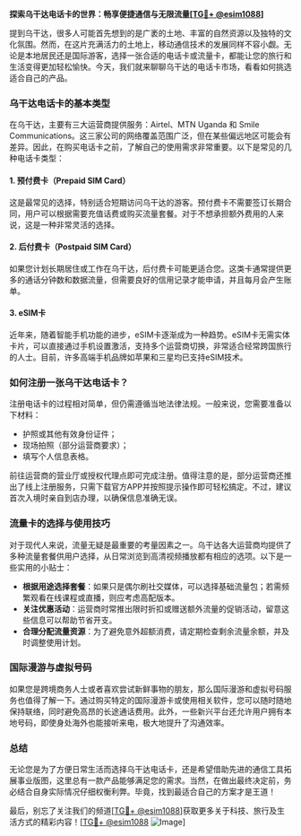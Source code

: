 **探索乌干达电话卡的世界：畅享便捷通信与无限流量[[TG💪+ @esim1088](https://t.me/s/esim1088)]**

提到乌干达，很多人可能首先想到的是广袤的土地、丰富的自然资源以及独特的文化氛围。然而，在这片充满活力的土地上，移动通信技术的发展同样不容小觑。无论是本地居民还是国际游客，选择一张合适的电话卡或流量卡，都能让您的旅行和生活变得更加轻松愉快。今天，我们就来聊聊乌干达的电话卡市场，看看如何挑选适合自己的产品。

### 乌干达电话卡的基本类型

在乌干达，主要有三大运营商提供服务：Airtel、MTN Uganda 和 Smile Communications。这三家公司的网络覆盖范围广泛，但在某些偏远地区可能会有差异。因此，在购买电话卡之前，了解自己的使用需求非常重要。以下是常见的几种电话卡类型：

#### 1. **预付费卡（Prepaid SIM Card）**
这是最常见的选择，特别适合短期访问乌干达的游客。预付费卡不需要签订长期合同，用户可以根据需要充值话费或购买流量套餐。对于不想承担额外费用的人来说，这是一种非常灵活的选择。

#### 2. **后付费卡（Postpaid SIM Card）**
如果您计划长期居住或工作在乌干达，后付费卡可能更适合您。这类卡通常提供更多的通话分钟数和数据流量，但需要良好的信用记录才能申请，并且每月会产生账单。

#### 3. **eSIM卡**
近年来，随着智能手机功能的进步，eSIM卡逐渐成为一种趋势。eSIM卡无需实体卡片，可以直接通过手机设置激活，支持多个运营商切换，非常适合经常跨国旅行的人士。目前，许多高端手机品牌如苹果和三星均已支持eSIM技术。

### 如何注册一张乌干达电话卡？

注册电话卡的过程相对简单，但仍需遵循当地法律法规。一般来说，您需要准备以下材料：

- 护照或其他有效身份证件；
- 现场拍照（部分运营商要求）；
- 填写个人信息表格。

前往运营商的营业厅或授权代理点即可完成注册。值得注意的是，部分运营商还推出了线上注册服务，只需下载官方APP并按照提示操作即可轻松搞定。不过，建议首次入境时亲自到店办理，以确保信息准确无误。

### 流量卡的选择与使用技巧

对于现代人来说，流量无疑是最重要的考量因素之一。乌干达各大运营商均提供了多种流量套餐供用户选择，从日常浏览到高清视频播放都有相应的选项。以下是一些实用的小贴士：

- **根据用途选择套餐**：如果只是偶尔刷社交媒体，可以选择基础流量包；若需频繁观看在线课程或直播，则应考虑高配版本。
- **关注优惠活动**：运营商时常推出限时折扣或赠送额外流量的促销活动，留意这些信息可以帮助节省开支。
- **合理分配流量资源**：为了避免意外超额消费，请定期检查剩余流量余额，并及时调整使用计划。

### 国际漫游与虚拟号码

如果您是跨境商务人士或者喜欢尝试新鲜事物的朋友，那么国际漫游和虚拟号码服务也值得了解一下。通过购买特定的国际漫游卡或使用相关软件，您可以随时随地保持联络，同时避免高昂的长途通话费用。此外，一些新兴平台还允许用户拥有本地号码，即使身处海外也能接听来电，极大地提升了沟通效率。

### 总结

无论您是为了方便日常生活而选择乌干达电话卡，还是希望借助先进的通信工具拓展事业版图，这里总有一款产品能够满足您的需求。当然，在做出最终决定前，务必结合自身实际情况仔细权衡利弊。毕竟，找到最适合自己的方案才是王道！

最后，别忘了关注我们的频道[[TG💪+ @esim1088](https://t.me/s/esim1088)]获取更多关于科技、旅行及生活方式的精彩内容！[[TG💪+ @esim1088](https://t.me/s/esim1088) ![Image](https://i.postimg.cc/4NQfJmqS/Snipaste-2025-05-13-00-14-12.png)]